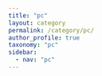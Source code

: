 ```yaml
---
title: "pc"
layout: category
permalink: /category/pc/
author_profile: true
taxonomy: "pc"
sidebar:
  - nav: "pc"
---
```

